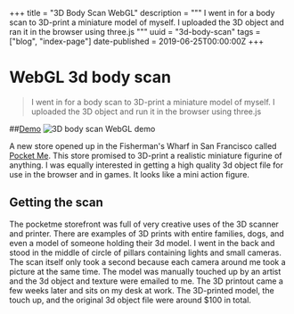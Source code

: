 +++
title = "3D Body Scan WebGL"
description = """
I went in for a body scan to 3D-print a miniature model of myself. I uploaded the 3D object and ran it in the browser using three.js
"""
uuid = "3d-body-scan"
tags = ["blog", "index-page"]
date-published = 2019-06-25T00:00:00Z
+++

# WebGL 3d body scan

> I went in for a body scan to 3D-print a miniature model of myself. I uploaded the 3D object and run it in the browser using three.js

##[Demo](https://briansunter.github.io/3D-me/ "Demo")
![](/img/3d-body-scan/3dme.png "3D body scan WebGL demo")

A new store opened up in the Fisherman's Wharf in San Francisco called [Pocket Me](http://www.pocketme.com "Pocket Me"). This store promised to 3D-print a realistic miniature figurine of anything. I was equally interested in getting a high quality 3d object file for use in the browser and in games. It looks like a mini action figure.

## Getting the scan
The pocketme storefront was full of very creative uses of the 3D scanner and printer. There are examples of 3D prints with entire families, dogs, and even a model of someone holding their 3d model. I went in the back and stood in the middle of circle of pillars containing lights and small cameras. The scan itself only took a second because each camera around me took a picture at the same time. The model was manually touched up by an artist and the 3d object and texture were emailed to me. The 3D printout came a few weeks later and sits on my desk at work. The 3D-printed model, the touch up, and the original 3d object file were around $100 in total.

